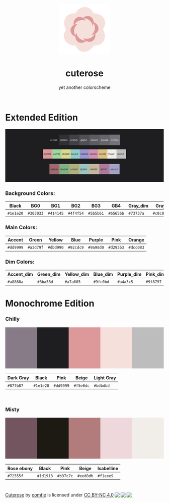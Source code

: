 <div align="center">
<img src="media/logo.svg" width="160" title="Logo of the cuterose colorscheme">
<h1 align="center">cuterose</h1>

yet another colorscheme
</div>
<br>


# Extended Edition

![The Extended Edition of cuterose](media/extended_edition.svg)


### Background Colors:

|Black | BG0   | BG1    | BG2   | BG3 | GB4 |  Gray_dim| Gray| White |
|---------|---------|---------|---------|----------|----------|----------|----------|----------|
|`#1e1e20`|`#303033`|`#414145`|`#4f4f54`|`#5b5b61` | `#65656b`| `#73737a`|`#c0c0c0`| `#f1eee9`|


### Main Colors: 

|Accent | Green   | Yellow    | Blue   | Purple | Pink | Orange |
|---------|---------|---------|---------|----------|----------|----------|
|`#dd9999`|`#a3d79f`|`#dbd990`|`#92cdc9`|`#9a98d0` | `#d293b3`| `#dcc083`|


### Dim Colors:

|Accent_dim | Green_dim  | Yellow_dim  | Blue_dim   | Purple_dim | Pink_dim | Orange_dim |
|---------|---------|---------|---------|----------|----------|----------|
|`#a8868a`|`#8ba58d`|`#a7a685`|`#9fc0bd`|`#a4a3c5` | `#9f8797`| `#c6b899`|



# Monochrome Edition

### Chilly

![The five colors : Dark Gray, black, pink, beige and Light Gray.](media/chilly.svg)

|Dark Gray| Black   | Pink    | Beige   |Light Gray|
|---------|---------|---------|---------|----------|
|`#877b87`|`#1e1e20`|`#dd9999`|`#f5e0dc`|`#bdbdbd` |

<br>

### Misty

![The five colors : Rose ebony, black, pink, beige and Isabelline.](media/misty.svg)

|Rose ebony| Black   | Pink    | Beige   |Isabelline|
|----------|---------|---------|---------|----------|
|`#72555f` |`#1d1913`|`#b37c7c`|`#eed8db`|`#f1eee9` |





#
 <p xmlns:cc="http://creativecommons.org/ns#" xmlns:dct="http://purl.org/dc/terms/"><a property="dct:title" rel="cc:attributionURL" href="https://codeberg.org/oomfie/cuterose">Cuterose</a> by <a rel="cc:attributionURL dct:creator" property="cc:attributionName" href="https://oomfie.town/">oomfie</a> is licensed under <a href="http://creativecommons.org/licenses/by-nc/4.0/?ref=chooser-v1" target="_blank" rel="license noopener noreferrer" style="display:inline-block;">CC BY-NC 4.0<img style="height:22px!important;margin-left:3px;vertical-align:text-bottom;" src="https://mirrors.creativecommons.org/presskit/icons/cc.svg?ref=chooser-v1"><img style="height:22px!important;margin-left:3px;vertical-align:text-bottom;" src="https://mirrors.creativecommons.org/presskit/icons/by.svg?ref=chooser-v1"><img style="height:22px!important;margin-left:3px;vertical-align:text-bottom;" src="https://mirrors.creativecommons.org/presskit/icons/nc.svg?ref=chooser-v1"></a></p> 